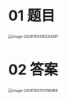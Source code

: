 # 01 题目

<img src="https://cvp.oss-cn-shanghai.aliyuncs.com/202411031002441.png" alt="image-20241103100243397" style="zoom:50%;" />



# 02 答案

<img src="https://cvp.oss-cn-shanghai.aliyuncs.com/202411031013042.png" alt="image-20241103101356989" style="zoom:50%;" />

